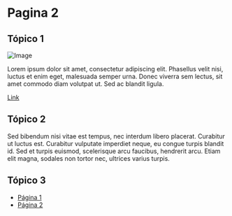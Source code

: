 # Pagina 2

## Tópico 1

![Image](images/example.png)

Lorem ipsum dolor sit amet, consectetur adipiscing elit. Phasellus velit nisi, luctus et enim eget, malesuada semper urna. Donec viverra sem lectus, sit amet commodo diam volutpat ut. Sed ac blandit ligula. 

[Link](https://github.com/ricardopedias/markhelp)

## Tópico 2

Sed bibendum nisi vitae est tempus, nec interdum libero placerat. Curabitur ut luctus est. Curabitur vulputate imperdiet neque, eu congue turpis blandit id. Sed et turpis euismod, scelerisque arcu faucibus, hendrerit arcu. Etiam elit magna, sodales non tortor nec, ultrices varius turpis.

## Tópico 3

-   [Página 1](../page.md)
-   [Página 2](subpage.md)
